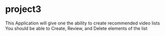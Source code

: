 # project3
This Application will give one the ability to create recommended video lists
You should be able to Create, Review, and Delete elements of the list
